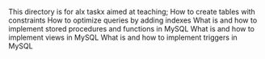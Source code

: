 This directory is for alx taskx aimed at teaching;
How to create tables with constraints
How to optimize queries by adding indexes
What is and how to implement stored procedures and functions in MySQL
What is and how to implement views in MySQL
What is and how to implement triggers in MySQL
